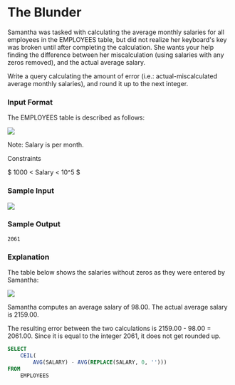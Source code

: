 # The Blunder

Samantha was tasked with calculating the average monthly salaries for all employees in the EMPLOYEES table, but did not realize her keyboard's  key was broken until after completing the calculation. She wants your help finding the difference between her miscalculation (using salaries with any zeros removed), and the actual average salary.

Write a query calculating the amount of error (i.e.: actual-miscalculated  average monthly salaries), and round it up to the next integer.

### Input Format

The EMPLOYEES table is described as follows:

<img src="https://s3.amazonaws.com/hr-challenge-images/12893/1443817108-adc2235c81-1.png" size=70%>

Note: Salary is per month.

Constraints

$ 1000 < Salary < 10^5 $

### Sample Input

<img src="https://s3.amazonaws.com/hr-challenge-images/12893/1443817161-299cc6eb7f-2.png" size=70%>

### Sample Output

```
2061
```

### Explanation

The table below shows the salaries without zeros as they were entered by Samantha:

<img src="https://s3.amazonaws.com/hr-challenge-images/12893/1443817229-eb00d44a3b-3.png" size=70%>

Samantha computes an average salary of 98.00. The actual average salary is 2159.00.

The resulting error between the two calculations is 2159.00 - 98.00 = 2061.00. Since it is equal to the integer 2061, it does not get rounded up.

```SQL
SELECT 
    CEIL(
        AVG(SALARY) - AVG(REPLACE(SALARY, 0, '')))
FROM
    EMPLOYEES

```